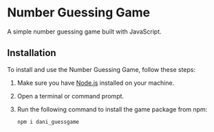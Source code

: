 # Number Guessing Game

A simple number guessing game built with JavaScript.

## Installation

To install and use the Number Guessing Game, follow these steps:

1. Make sure you have [Node.js](https://nodejs.org) installed on your machine.

2. Open a terminal or command prompt.

3. Run the following command to install the game package from npm:

   ```bash
   npm i dani_guessgame
